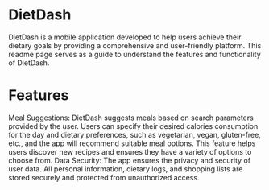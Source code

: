# DietDash

DietDash is a mobile application developed to help users achieve their dietary goals by providing a comprehensive and user-friendly platform. This readme page serves as a guide to understand the features and functionality of DietDash.

# Features
Meal Suggestions: DietDash suggests meals based on search parameters provided by the user. Users can specify their desired calories consumption for the day and dietary preferences, such as vegetarian, vegan, gluten-free, etc., and the app will recommend suitable meal options. This feature helps users discover new recipes and ensures they have a variety of options to choose from.
Data Security: The app ensures the privacy and security of user data. All personal information, dietary logs, and shopping lists are stored securely and protected from unauthorized access.
